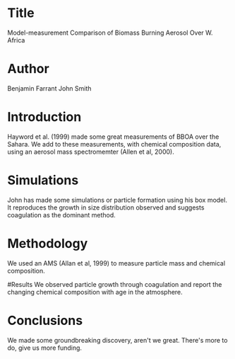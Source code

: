 # Title
Model-measurement Comparison of  Biomass Burning Aerosol Over W. Africa

# Author
Benjamin Farrant
John Smith

# Introduction
Hayword et al. (1999) made some great measurements of BBOA over the Sahara. 
We add to these measurements, with chemical composition data, using an aerosol mass spectromemter 
(Allen et al, 2000).


# Simulations
John has made some simulations or particle formation using his box model. It reproduces the growth in size 
distribution observed and suggests coagulation as the dominant method.

# Methodology
We used an AMS (Allan et al, 1999) to measure particle mass and chemical composition.

#Results
We observed particle growth through coagulation and report the changing chemical composition with age in the atmosphere.

# Conclusions
We made some groundbreaking discovery, aren't we great.
There's more to do, give us more funding.

